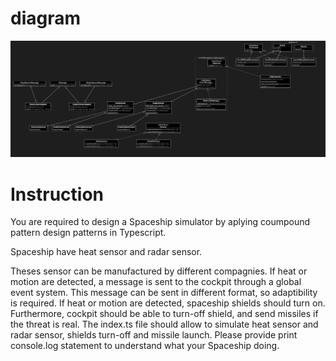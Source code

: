 # diagram


![alt text](https://github.com/EastMeridian/spaceship/blob/master/diagram.png)

# Instruction
You are required to design a Spaceship simulator by aplying coumpound pattern design patterns in Typescript.

Spaceship have heat sensor and radar sensor.

Theses sensor can be manufactured by different compagnies.
If heat or motion are detected, a message is sent to the cockpit through a global event system.
This message can be sent in different format, so adaptibility is required.
If heat or motion are detected, spaceship shields should turn on.
Furthermore, cockpit should be able to turn-off shield, and send missiles if the threat is real.
The index.ts file should allow to simulate heat sensor and radar sensor, shields turn-off and missile launch. Please provide print console.log statement to understand what your Spaceship doing.
